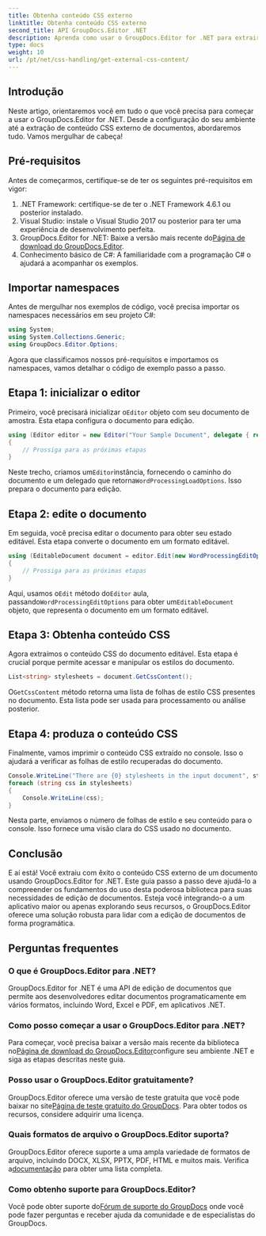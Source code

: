 ```yaml
---
title: Obtenha conteúdo CSS externo
linktitle: Obtenha conteúdo CSS externo
second_title: API GroupDocs.Editor .NET
description: Aprenda como usar o GroupDocs.Editor for .NET para extrair conteúdo CSS externo de documentos com este guia passo a passo. Perfeito para desenvolvedores que integram documentos.
type: docs
weight: 10
url: /pt/net/css-handling/get-external-css-content/
---
```

## Introdução
Neste artigo, orientaremos você em tudo o que você precisa para começar a usar o GroupDocs.Editor for .NET. Desde a configuração do seu ambiente até a extração de conteúdo CSS externo de documentos, abordaremos tudo. Vamos mergulhar de cabeça!
## Pré-requisitos
Antes de começarmos, certifique-se de ter os seguintes pré-requisitos em vigor:
1. .NET Framework: certifique-se de ter o .NET Framework 4.6.1 ou posterior instalado.
2. Visual Studio: instale o Visual Studio 2017 ou posterior para ter uma experiência de desenvolvimento perfeita.
3.  GroupDocs.Editor for .NET: Baixe a versão mais recente do[Página de download do GroupDocs.Editor](https://releases.groupdocs.com/editor/net/).
4. Conhecimento básico de C#: A familiaridade com a programação C# o ajudará a acompanhar os exemplos.
## Importar namespaces
Antes de mergulhar nos exemplos de código, você precisa importar os namespaces necessários em seu projeto C#:
```csharp
using System;
using System.Collections.Generic;
using GroupDocs.Editor.Options;
```
Agora que classificamos nossos pré-requisitos e importamos os namespaces, vamos detalhar o código de exemplo passo a passo.
## Etapa 1: inicializar o editor
 Primeiro, você precisará inicializar o`Editor` objeto com seu documento de amostra. Esta etapa configura o documento para edição.
```csharp
using (Editor editor = new Editor("Your Sample Document", delegate { return new WordProcessingLoadOptions(); }))
{
    // Prossiga para as próximas etapas
}
```
 Neste trecho, criamos um`Editor`instância, fornecendo o caminho do documento e um delegado que retorna`WordProcessingLoadOptions`. Isso prepara o documento para edição.
## Etapa 2: edite o documento
Em seguida, você precisa editar o documento para obter seu estado editável. Esta etapa converte o documento em um formato editável.
```csharp
using (EditableDocument document = editor.Edit(new WordProcessingEditOptions()))
{
    // Prossiga para as próximas etapas
}
```
 Aqui, usamos o`Edit` método do`Editor` aula, passando`WordProcessingEditOptions` para obter um`EditableDocument` objeto, que representa o documento em um formato editável.
## Etapa 3: Obtenha conteúdo CSS
Agora extraímos o conteúdo CSS do documento editável. Esta etapa é crucial porque permite acessar e manipular os estilos do documento.
```csharp
List<string> stylesheets = document.GetCssContent();
```
 O`GetCssContent` método retorna uma lista de folhas de estilo CSS presentes no documento. Esta lista pode ser usada para processamento ou análise posterior.
## Etapa 4: produza o conteúdo CSS
Finalmente, vamos imprimir o conteúdo CSS extraído no console. Isso o ajudará a verificar as folhas de estilo recuperadas do documento.
```csharp
Console.WriteLine("There are {0} stylesheets in the input document", stylesheets.Count);
foreach (string css in stylesheets)
{
    Console.WriteLine(css);
}
```
Nesta parte, enviamos o número de folhas de estilo e seu conteúdo para o console. Isso fornece uma visão clara do CSS usado no documento.
## Conclusão
E aí está! Você extraiu com êxito o conteúdo CSS externo de um documento usando GroupDocs.Editor for .NET. Este guia passo a passo deve ajudá-lo a compreender os fundamentos do uso desta poderosa biblioteca para suas necessidades de edição de documentos. Esteja você integrando-o a um aplicativo maior ou apenas explorando seus recursos, o GroupDocs.Editor oferece uma solução robusta para lidar com a edição de documentos de forma programática.
## Perguntas frequentes
### O que é GroupDocs.Editor para .NET?
GroupDocs.Editor for .NET é uma API de edição de documentos que permite aos desenvolvedores editar documentos programaticamente em vários formatos, incluindo Word, Excel e PDF, em aplicativos .NET.
### Como posso começar a usar o GroupDocs.Editor para .NET?
 Para começar, você precisa baixar a versão mais recente da biblioteca no[Página de download do GroupDocs.Editor](https://releases.groupdocs.com/editor/net/)configure seu ambiente .NET e siga as etapas descritas neste guia.
### Posso usar o GroupDocs.Editor gratuitamente?
 GroupDocs.Editor oferece uma versão de teste gratuita que você pode baixar no site[Página de teste gratuito do GroupDocs](https://releases.groupdocs.com/). Para obter todos os recursos, considere adquirir uma licença.
### Quais formatos de arquivo o GroupDocs.Editor suporta?
 GroupDocs.Editor oferece suporte a uma ampla variedade de formatos de arquivo, incluindo DOCX, XLSX, PPTX, PDF, HTML e muitos mais. Verifica a[documentação](https://reference.groupdocs.com/editor/net/) para obter uma lista completa.
### Como obtenho suporte para GroupDocs.Editor?
 Você pode obter suporte do[Fórum de suporte do GroupDocs](https://forum.groupdocs.com/c/editor/20) onde você pode fazer perguntas e receber ajuda da comunidade e de especialistas do GroupDocs.